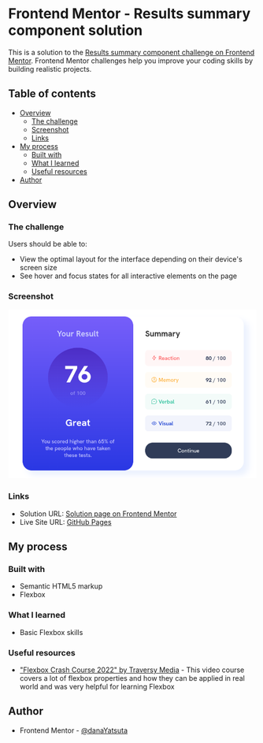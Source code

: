 # Frontend Mentor - Results summary component solution

This is a solution to the [Results summary component challenge on Frontend Mentor](https://www.frontendmentor.io/challenges/results-summary-component-CE_K6s0maV). Frontend Mentor challenges help you improve your coding skills by building realistic projects. 

## Table of contents

- [Overview](#overview)
  - [The challenge](#the-challenge)
  - [Screenshot](#screenshot)
  - [Links](#links)
- [My process](#my-process)
  - [Built with](#built-with)
  - [What I learned](#what-i-learned)
  - [Useful resources](#useful-resources)
- [Author](#author)

## Overview

### The challenge

Users should be able to:

- View the optimal layout for the interface depending on their device's screen size
- See hover and focus states for all interactive elements on the page

### Screenshot

![](./screenshot.png)

### Links

- Solution URL: [Solution page on Frontend Mentor](https://www.frontendmentor.io/solutions/solution-using-vanilla-css-and-flexbox-ODBNr2Vhkr)
- Live Site URL: [GitHub Pages](https://danayatsuta.github.io/frontend-mentor-results-summary-component/)

## My process

### Built with

- Semantic HTML5 markup
- Flexbox

### What I learned

- Basic Flexbox skills

### Useful resources

- ["Flexbox Crash Course 2022" by Traversy Media](https://www.youtube.com/watch?v=3YW65K6LcIA) - This video course covers a lot of flexbox properties and how they can be applied in real world and was very helpful for learning Flexbox

## Author

- Frontend Mentor - [@danaYatsuta](https://www.frontendmentor.io/profile/danaYatsuta)
